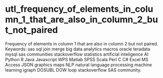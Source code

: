 # utl_frequency_of_elements_in_column_1_that_are_also_in_column_2_but_not_paired
Frequency of elements in column 1 that are also in column 2 but not paired. Keywords: sas sql join merge big data analytics macros oracle teradata mysql sas communities stackoverflow statistics artificial inteligence AI Python R Java Javascript WPS Matlab SPSS Scala Perl C C# Excel MS Access JSON graphics maps NLP natural language processing machine learning igraph DOSUBL DOW loop stackoverflow SAS community.
